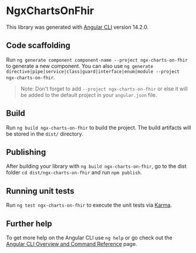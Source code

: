 # NgxChartsOnFhir

This library was generated with [Angular CLI](https://github.com/angular/angular-cli) version 14.2.0.

## Code scaffolding

Run `ng generate component component-name --project ngx-charts-on-fhir` to generate a new component. You can also use `ng generate directive|pipe|service|class|guard|interface|enum|module --project ngx-charts-on-fhir`.

> Note: Don't forget to add `--project ngx-charts-on-fhir` or else it will be added to the default project in your `angular.json` file.

## Build

Run `ng build ngx-charts-on-fhir` to build the project. The build artifacts will be stored in the `dist/` directory.

## Publishing

After building your library with `ng build ngx-charts-on-fhir`, go to the dist folder `cd dist/ngx-charts-on-fhir` and run `npm publish`.

## Running unit tests

Run `ng test ngx-charts-on-fhir` to execute the unit tests via [Karma](https://karma-runner.github.io).

## Further help

To get more help on the Angular CLI use `ng help` or go check out the [Angular CLI Overview and Command Reference](https://angular.io/cli) page.
